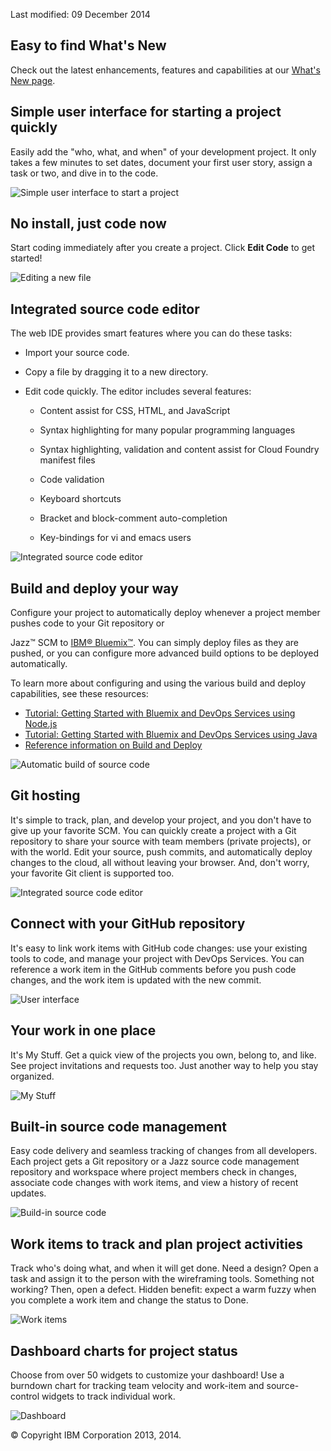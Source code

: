 Last modified: 09 December 2014

## Easy to find What's New
Check out the latest enhancements, features and capabilities at our [What's New page](/whatsnew).							

## Simple user interface for starting a project quickly

Easily add the "who, what, and when" of your development project. 
It only takes a few minutes to set dates, document your first user
story, assign a task or two, and dive in to the code.	

![Simple user interface to start a project](/features/images/jazzhub-project-new.png)																				

## No install, just code now

Start coding immediately after you create a project. 
Click **Edit Code** to get started!

![Editing a new file](/features/images/jazzhub-editor-new-file.png)															

## Integrated source code editor

The web IDE provides smart features where you can do these tasks:

* Import your source code.

* Copy a file by dragging it to a new directory.

* Edit code quickly. The editor includes several features:

   * Content assist for CSS, HTML, and JavaScript

   * Syntax highlighting for many popular programming languages

   * Syntax highlighting, validation and content assist for Cloud Foundry manifest files

   * Code validation

   * Keyboard shortcuts

   * Bracket and block-comment auto-completion

   * Key-bindings for vi and emacs users 

![Integrated source code editor](/features/images/jazzhub-editor.png)											

## Build and deploy your way

Configure your project to automatically deploy whenever a project member pushes code to your Git repository or

Jazz&trade;  SCM to [IBM&reg; Bluemix&trade;](//bluemix.net/ "Bluemix"). You can simply deploy files as they are pushed, or you
can configure more advanced build options to be deployed automatically.

To learn more about configuring and using the various build and deploy capabilities,
see these resources:

* [Tutorial: Getting Started with Bluemix and DevOps Services using Node.js](/tutorials/jazzeditor)
* [Tutorial: Getting Started with Bluemix and DevOps Services using Java](/tutorials/jazzeditorjava)
* [Reference information on Build and Deploy](/docs/reference/deploy)


![Automatic build of source code](/features/images/automatic-build-source-code.png)
									
							
## Git hosting

It's simple to track, plan, and develop your project, and you don't have to 
give up your favorite SCM.  You can quickly create a project with a 
Git repository to share your source with team members (private 
projects), or with the world.  Edit your source, push commits, and 
automatically deploy changes to	the cloud, all without leaving your
browser. And, don't worry, your favorite Git client is supported too.
 
![Integrated source code editor](/features/images/git-hosting.png)		
 
## Connect with your GitHub repository
			
It's easy to link work items with GitHub code changes: use your existing 
tools to code, and manage your project with DevOps Services.  You 
can reference a work item in the GitHub comments before you push 
code changes, and the work item is updated with the new commit.

![User interface](/features/images/GitIntegration.png)		

## Your work in one place

It's My Stuff. Get a quick view of the projects you own, belong	to, and
 like. See project invitations and requests too. Just another way 
to help you stay organized.

![My Stuff](/features/images/MyStuff.png)																		 

## Built-in source code management						

Easy code delivery and seamless tracking of changes from all developers. 
Each project gets a Git repository or a Jazz source code management
 repository and workspace where project members check in changes, 
associate code changes with work items, and view a history of recent 
updates.

![Build-in source code](/features/images/SCMUIs.png)																				

## Work items to track and plan project activities						

Track who's doing what, and when it will get done. Need a design? Open a task
 and assign it to the person with the wireframing tools. Something 
not working? Then, open a defect.  Hidden benefit: expect a warm 
fuzzy when you complete a work item and change the status to Done.

![Work items](/features/images/WorkItemsMain.png)		
																			
## Dashboard charts for project status										

Choose from over 50 widgets to customize your dashboard! Use a burndown chart 
for tracking team velocity and work-item and source-control widgets
 to track individual work.
 
![Dashboard](/features/images/Charts.png)

&copy; Copyright IBM Corporation 2013, 2014.


